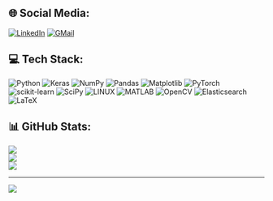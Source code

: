 
<!--
**nematollahsaeidi/nematollahsaeidi** is a ✨ _special_ ✨ repository because its `README.md` (this file) appears on your GitHub profile.

Here are some ideas to get you started:

- 🔭 I’m currently working on ...
- 🌱 I’m currently learning ...
- 👯 I’m looking to collaborate on ...
- 🤔 I’m looking for help with ...
- 💬 Ask me about ...
- 📫 How to reach me: ...
- 😄 Pronouns: ...
- ⚡ Fun fact: ...
-->




## 🌐 Social Media:
[![LinkedIn](https://img.shields.io/badge/LinkedIn-%230077B5.svg?logo=linkedin&logoColor=white)](https://linkedin.com/in/nematollah-saeidi) 
[![GMail](https://img.shields.io/badge/gmail-f0f0f0?&logo=gmail&logoColor=white&color=ea4335)](mailto:nemat.saeidi@gmail.com)

## 💻 Tech Stack: 
![Python](https://img.shields.io/badge/python-3670A0?style=for-the-badge&logo=python&logoColor=ffdd54) 
![Keras](https://img.shields.io/badge/Keras-%23D00000.svg?style=for-the-badge&logo=Keras&logoColor=white) 
![NumPy](https://img.shields.io/badge/numpy-%23013243.svg?style=for-the-badge&logo=numpy&logoColor=white) 
![Pandas](https://img.shields.io/badge/pandas-%23150458.svg?style=for-the-badge&logo=pandas&logoColor=white) 
![Matplotlib](https://img.shields.io/badge/Matplotlib-%23006CAB.svg?style=for-the-badge&logo=Matplotlib&logoColor=white)
![PyTorch](https://img.shields.io/badge/PyTorch-%23EE4C2C.svg?style=for-the-badge&logo=PyTorch&logoColor=white) 
![scikit-learn](https://img.shields.io/badge/scikit--learn-%23F7931E.svg?style=for-the-badge&logo=scikit-learn&logoColor=white) 
![SciPy](https://img.shields.io/badge/SciPy-%230C55A5.svg?style=for-the-badge&logo=scipy&logoColor=%white) 
![LINUX](https://img.shields.io/badge/Linux-FCC624?style=for-the-badge&logo=linux&logoColor=black)
![MATLAB](https://img.shields.io/badge/MATLAB-%230078D7.svg?style=for-the-badge&logo=Mathworks&logoColor=white)
![OpenCV](https://img.shields.io/badge/OpenCV-%23FF6C00.svg?style=for-the-badge&logo=OpenCV&logoColor=white)
![Elasticsearch](https://img.shields.io/badge/Elasticsearch-%23005571.svg?style=for-the-badge&logo=Elasticsearch&logoColor=white)
![LaTeX](https://img.shields.io/badge/latex-%23008080.svg?style=for-the-badge&logo=latex&logoColor=white) 


## 📊 GitHub Stats:
![](https://github-readme-stats.vercel.app/api?username=emad&theme=dark&hide_border=false&include_all_commits=true&count_private=true)<br/>
![](https://github-readme-streak-stats.herokuapp.com/?user=emad&theme=dark&hide_border=false)<br/>
![](https://github-readme-stats.vercel.app/api/top-langs/?username=emad&theme=dark&hide_border=false&include_all_commits=true&count_private=true&layout=compact)

---
[![](https://visitcount.itsvg.in/api?id=nematollahsaeidi&icon=0&color=0)](https://visitcount.itsvg.in)

